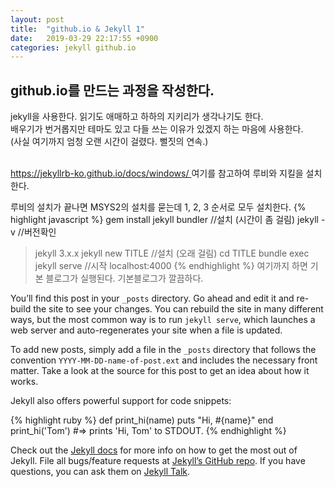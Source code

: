 ```yaml
---
layout: post
title:  "github.io & Jekyll 1"
date:   2019-03-29 22:17:55 +0900
categories: jekyll github.io
---
```


<h2>github.io를 만드는 과정을 작성한다.</h2>

jekyll을 사용한다. 읽기도 애매하고 하하의 지키리가 생각나기도 한다.<br/>
배우기가 번거롭지만 테마도 있고 다들 쓰는 이유가 있겠지 하는 마음에 사용한다.<br/>
(사실 여기까지 엄청 오랜 시간이 걸렸다. 뻘짓의 연속.)

<br/>
<a href='https://jekyllrb-ko.github.io/docs/windows/' target="_blank">
https://jekyllrb-ko.github.io/docs/windows/
</a> 여기를 참고하여 루비와 지킬을 설치한다.

루비의 설치가 끝나면 MSYS2의 설치를 묻는데 1, 2, 3 순서로 모두 설치한다.
{% highlight javascript %}
gem install jekyll bundler //설치 (시간이 좀 걸림)
jekyll -v //버전확인
> jekyll 3.x.x
jekyll new TITLE //설치 (오래 걸림)
cd TITLE
bundle exec jekyll serve //시작 localhost:4000
{% endhighlight %}
여기까지 하면 기본 블로그가 실행된다.
기본블로그가 깔끔하다.


You’ll find this post in your `_posts` directory. Go ahead and edit it and re-build the site to see your changes. You can rebuild the site in many different ways, but the most common way is to run `jekyll serve`, which launches a web server and auto-regenerates your site when a file is updated.

To add new posts, simply add a file in the `_posts` directory that follows the convention `YYYY-MM-DD-name-of-post.ext` and includes the necessary front matter. Take a look at the source for this post to get an idea about how it works.

Jekyll also offers powerful support for code snippets:

{% highlight ruby %}
def print_hi(name)
  puts "Hi, #{name}"
end
print_hi('Tom')
#=> prints 'Hi, Tom' to STDOUT.
{% endhighlight %}

Check out the [Jekyll docs][jekyll-docs] for more info on how to get the most out of Jekyll. File all bugs/feature requests at [Jekyll’s GitHub repo][jekyll-gh]. If you have questions, you can ask them on [Jekyll Talk][jekyll-talk].

[jekyll-docs]: https://jekyllrb.com/docs/home
[jekyll-gh]:   https://github.com/jekyll/jekyll
[jekyll-talk]: https://talk.jekyllrb.com/
